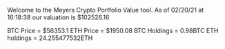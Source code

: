 Welcome to the Meyers Crypto Portfolio Value tool. 
As of 02/20/21 at 16:18:38 our valuation is $102526.16 

BTC Price = $56353.1
 ETH Price = $1950.08
BTC Holdings = 0.98BTC
 ETH holdings = 24.255477532ETH 
